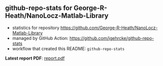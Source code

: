## github-repo-stats for George-R-Heath/NanoLocz-Matlab-Library

- statistics for repository https://github.com/George-R-Heath/NanoLocz-Matlab-Library
- managed by GitHub Action: https://github.com/jgehrcke/github-repo-stats
- workflow that created this README: `github-repo-stats`

**Latest report PDF**: [report.pdf](https://github.com/George-R-Heath/NanoLocz-Matlab-Library/raw/github-repo-stats/George-R-Heath/NanoLocz-Matlab-Library/latest-report/report.pdf)

